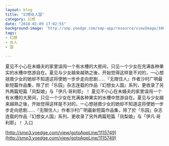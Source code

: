 ```yaml
---
layout: blog
title: "幻想女人国"
category: 幻想
date: "2018-02-09 17:02:55"
background-image: 'http://smp.yoedge.com/smp-app/resource/viewImage/1004040appline.png'
tags:
- 幻想
- 女人
- 国

---
```

夏见不小心在未婚夫的家里误闯一个有水槽的大房间，只见一个少女在充满各种果实的水槽中悠游自在。夏见与少女越来越熟之後，开始觉得这样是不对的，一心想拯救少女的她却不知道这将使她一步步走向悲剧……『无限住人』作者沙村广明最新短篇作品集，除了於「乐园」杂志连载的作品『幻想女人国』系列，更收录了另外两篇短篇「凤梨娘」与「伊凡‧哥利耶」！
夏见不小心在未婚夫的家里误闯一个有水槽的大房间，只见一个少女在充满各种果实的水槽中悠游自在。夏见与少女越来越熟之後，开始觉得这样是不对的，一心想拯救少女的她却不知道这将使她一步步走向悲剧……『无限住人』作者沙村广明最新短篇作品集，除了於「乐园」杂志连载的作品『幻想女人国』系列，更收录了另外两篇短篇「凤梨娘」与「伊凡‧哥利耶」！
入口

[http://smp3.yoedge.com/view/gotoAppLine/1115749](http://smp3.yoedge.com/view/gotoAppLine/1115749)

        
